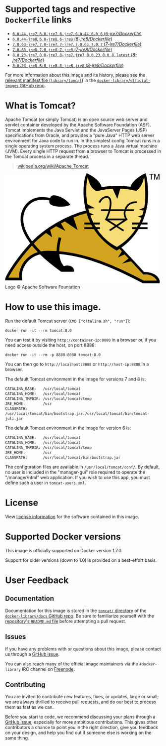 # Supported tags and respective `Dockerfile` links

-	[`6.0.44-jre7`, `6.0-jre7`, `6-jre7`, `6.0.44`, `6.0`, `6` (*6-jre7/Dockerfile*)](https://github.com/docker-library/tomcat/blob/3b05667011a600a2f46422dd533467eff8e7fecf/6-jre7/Dockerfile)
-	[`6.0.44-jre8`, `6.0-jre8`, `6-jre8` (*6-jre8/Dockerfile*)](https://github.com/docker-library/tomcat/blob/3b05667011a600a2f46422dd533467eff8e7fecf/6-jre8/Dockerfile)
-	[`7.0.63-jre7`, `7.0-jre7`, `7-jre7`, `7.0.63`, `7.0`, `7` (*7-jre7/Dockerfile*)](https://github.com/docker-library/tomcat/blob/24e869945b9d9d3f02f979524b8caf989d08ed6c/7-jre7/Dockerfile)
-	[`7.0.63-jre8`, `7.0-jre8`, `7-jre8` (*7-jre8/Dockerfile*)](https://github.com/docker-library/tomcat/blob/24e869945b9d9d3f02f979524b8caf989d08ed6c/7-jre8/Dockerfile)
-	[`8.0.23-jre7`, `8.0-jre7`, `8-jre7`, `jre7`, `8.0.23`, `8.0`, `8`, `latest` (*8-jre7/Dockerfile*)](https://github.com/docker-library/tomcat/blob/460dd07bda6a533d8ad7ca8c03ad78d715575056/8-jre7/Dockerfile)
-	[`8.0.23-jre8`, `8.0-jre8`, `8-jre8`, `jre8` (*8-jre8/Dockerfile*)](https://github.com/docker-library/tomcat/blob/460dd07bda6a533d8ad7ca8c03ad78d715575056/8-jre8/Dockerfile)

For more information about this image and its history, please see the [relevant manifest file (`library/tomcat`)](https://github.com/docker-library/official-images/blob/master/library/tomcat) in the [`docker-library/official-images` GitHub repo](https://github.com/docker-library/official-images).

# What is Tomcat?

Apache Tomcat (or simply Tomcat) is an open source web server and servlet container developed by the Apache Software Foundation (ASF). Tomcat implements the Java Servlet and the JavaServer Pages (JSP) specifications from Oracle, and provides a "pure Java" HTTP web server environment for Java code to run in. In the simplest config Tomcat runs in a single operating system process. The process runs a Java virtual machine (JVM). Every single HTTP request from a browser to Tomcat is processed in the Tomcat process in a separate thread.

> [wikipedia.org/wiki/Apache_Tomcat](https://en.wikipedia.org/wiki/Apache_Tomcat)

![logo](https://raw.githubusercontent.com/docker-library/docs/master/tomcat/logo.png)Logo &copy; Apache Software Fountation

# How to use this image.

Run the default Tomcat server (`CMD ["catalina.sh", "run"]`):

	docker run -it --rm tomcat:8.0

You can test it by visiting `http://container-ip:8080` in a browser or, if you need access outside the host, on port 8888:

	docker run -it --rm -p 8888:8080 tomcat:8.0

You can then go to `http://localhost:8888` or `http://host-ip:8888` in a browser.

The default Tomcat environment in the image for versions 7 and 8 is:

	CATALINA_BASE:   /usr/local/tomcat
	CATALINA_HOME:   /usr/local/tomcat
	CATALINA_TMPDIR: /usr/local/tomcat/temp
	JRE_HOME:        /usr
	CLASSPATH:       /usr/local/tomcat/bin/bootstrap.jar:/usr/local/tomcat/bin/tomcat-juli.jar

The default Tomcat environment in the image for version 6 is:

	CATALINA_BASE:   /usr/local/tomcat
	CATALINA_HOME:   /usr/local/tomcat
	CATALINA_TMPDIR: /usr/local/tomcat/temp
	JRE_HOME:        /usr
	CLASSPATH:       /usr/local/tomcat/bin/bootstrap.jar

The configuration files are available in `/usr/local/tomcat/conf/`. By default, no user is included in the "manager-gui" role required to operate the "/manager/html" web application. If you wish to use this app, you must define such a user in `tomcat-users.xml`.

# License

View [license information](https://www.apache.org/licenses/LICENSE-2.0) for the software contained in this image.

# Supported Docker versions

This image is officially supported on Docker version 1.7.0.

Support for older versions (down to 1.0) is provided on a best-effort basis.

# User Feedback

## Documentation

Documentation for this image is stored in the [`tomcat/` directory](https://github.com/docker-library/docs/tree/master/tomcat) of the [`docker-library/docs` GitHub repo](https://github.com/docker-library/docs). Be sure to familiarize yourself with the [repository's `README.md` file](https://github.com/docker-library/docs/blob/master/README.md) before attempting a pull request.

## Issues

If you have any problems with or questions about this image, please contact us through a [GitHub issue](https://github.com/docker-library/tomcat/issues).

You can also reach many of the official image maintainers via the `#docker-library` IRC channel on [Freenode](https://freenode.net).

## Contributing

You are invited to contribute new features, fixes, or updates, large or small; we are always thrilled to receive pull requests, and do our best to process them as fast as we can.

Before you start to code, we recommend discussing your plans through a [GitHub issue](https://github.com/docker-library/tomcat/issues), especially for more ambitious contributions. This gives other contributors a chance to point you in the right direction, give you feedback on your design, and help you find out if someone else is working on the same thing.
